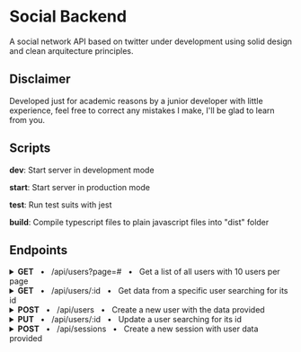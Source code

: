 # Social Backend

A social network API based on twitter under development using solid design and clean arquitecture principles.

## Disclaimer

Developed just for academic reasons by a junior developer with little experience, feel free to correct any mistakes I make, I'll be glad to learn from you.

## Scripts

**dev**: Start server in development mode

**start**: Start server in production mode

**test**: Run test suits with jest

**build**: Compile typescript files to plain javascript files into "dist" folder

## Endpoints

<details>
<summary><b>GET</b> &nbsp; • &nbsp; /api/users?page=# &nbsp; • &nbsp; Get a list of all users with 10 users per page</summary>

### **Request**

```json
"query": {
    "page": "<number integer positive required>"
}
```

### **Response**

**Code** : `200 OK`

```json
"header": {
    "x-total-count": "<number>",
    "x-total-pages": "<number>"
}

"body": [
    {
        "name": "<string>",
        "tag": "<string>",
        "createdAt": "<Date>",
        "updatedAt": "<Date>"
    }
]
```

</details>

<details>
<summary><b>GET</b> &nbsp; • &nbsp; /api/users/:id &nbsp; • &nbsp; Get data from a specific user searching for its id</summary>

### **Request**

```json
"params": {
    "id": "<string required>"
}
```

### **Response**

**Code** : `200 OK`

```json
"body": {
    "id": "<string",
    "name": "<string>",
    "tag": "<string>",
    "createdAt": "<Date>",
    "updatedAt": "<Date>"
}
```

</details>

<details>
<summary><b>POST</b> &nbsp; • &nbsp; /api/users &nbsp; • &nbsp; Create a new user with the data provided</summary>

### **Request**

```json
"body": {
    "email": "<string email max(50) required>",
    "name": "<string max(50) required>",
    "tag": "<string alphanum max(30) required>",
    "password": "<string min(8) max(30) required>"
}
```

### **Response**

**Code** : `201 CREATED`

```json
"body": {
    "id": "<string>",
    "email": "<string>",
    "name": "<string>",
    "tag": "<string>",
    "createdAt": "<Date>"
}
```

</details>

<details>
<summary><b>PUT</b> &nbsp; • &nbsp; /api/users/:id &nbsp; • &nbsp; Update a user searching for its id</summary>

### **Request**

```json
"params": {
    "id": "<string required>"
},

"header": {
    "authorization": "<string bearer token required>"
},

"body": {
    "email": "<string email max(50) required>",
    "password": "<string min(8) max(30) required>"
}
```

### **Response**

**Code** : `200 OK`

```json
"body": {
    "id": "<string>",
    "email": "<string>",
    "name": "<string>",
    "tag": "<string>",
    "createdAt": "<Date>",
    "updatedAt": "<Date>"
}
```

</details>

<details>
<summary><b>POST</b> &nbsp; • &nbsp; /api/sessions &nbsp; • &nbsp; Create a new session with user data provided</summary>

### **Request**

```json
"body": {
    "email": "<string email max(50) required>",
    "password": "<string min(8) max(30) required>"
}
```

### **Response**

**Code** : `201 CREATED`

```json
"body": {
    "token": "<string>",
    "user": {
        "id": "<string>",
        "email": "<string>",
        "name": "<string>",
        "tag": "<string>",
        "createdAt": "<Date>",
        "updatedAt": "<Date>"
    }
}
```

</details>
